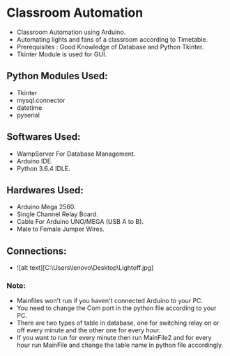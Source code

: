 # Classroom Automation
* Classroom Automation using Arduino.
* Automating lights and fans of a classroom according to Timetable.
* Prerequisites : Good Knowledge of Database and Python Tkinter.
* Tkinter Module is used for GUI.


## Python Modules Used:
* Tkinter
* mysql.connector
* datetime
* pyserial

## Softwares Used:
* WampServer For Database Management.
* Arduino IDE.
* Python 3.6.4 IDLE.

## Hardwares Used:
* Arduino Mega 2560.
* Single Channel Relay Board.
* Cable For Arduino UNO/MEGA (USB A to B).
* Male to Female Jumper Wires.

## Connections:
* ![alt text][C:\Users\lenovo\Desktop\Lightoff.jpg]

### Note:
* Mainfiles won't run if you haven't connected Arduino to your PC.
* You need to change the Com port in the python file according to your PC.
* There are two types of table in database, one for switching relay on or off every minute and the other one for every hour.
* If you want to run for every minute then run MainFile2 and for every hour run MainFile and change the table name in python file accordingly.



